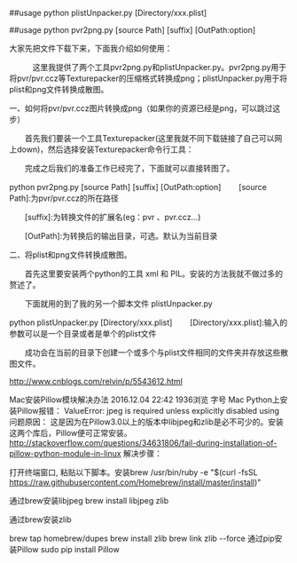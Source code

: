 ##usage
	python plistUnpacker.py [Directory/xxx.plist]
	
##usage
	python pvr2png.py [source Path] [suffix] [OutPath:option]
	
	
大家先把文件下载下来，下面我介绍如何使用：

　　　这里我提供了两个工具pvr2png.py和plistUnpacker.py。pvr2png.py用于将pvr/pvr.ccz等Texturepacker的压缩格式转换成png；plistUnpacker.py用于将plist和png文件转换成散图。

一、如何将pvr/pvr.ccz图片转换成png（如果你的资源已经是png，可以跳过这步）

　　首先我们要装一个工具Texturepacker(这里我就不同下载链接了自己可以网上down)，然后选择安装Texturepacker命令行工具：

　　完成之后我们的准备工作已经完了，下面就可以直接转图了。

python pvr2png.py [source Path] [suffix] [OutPath:option]
　　[source Path]:为pvr/pvr.ccz的所在路径

　　[suffix]:为转换文件的扩展名(eg：pvr 、pvr.ccz...)

　　[OutPath]:为转换后的输出目录，可选。默认为当前目录

二、将plist和png文件转换成散图。

　　首先这里要安装两个python的工具 xml 和 PIL。安装的方法我就不做过多的赘述了。

　　下面就用的到了我的另一个脚本文件  plistUnpacker.py

python plistUnpacker.py [Directory/xxx.plist]
　　[Directory/xxx.plist]:输入的参数可以是一个目录或者是单个的plist文件

　　成功会在当前的目录下创建一个或多个与plist文件相同的文件夹并存放这些散图文件。
  
  http://www.cnblogs.com/relvin/p/5543612.html



Mac安装Pillow模块解决办法
2016.12.04 22:42 1936浏览  字号
Mac Python上安装Pillow报错：
ValueError: jpeg is required unless explicitly disabled using
问题原因：
这是因为在Pillow3.0以上的版本中libjpeg和zlib是必不可少的。安装这两个库后，Pillow便可正常安装。
http://stackoverflow.com/questions/34631806/fail-during-installation-of-pillow-python-module-in-linux
解决步骤：

打开终端窗口, 粘贴以下脚本。安装brew
/usr/bin/ruby -e "$(curl -fsSL https://raw.githubusercontent.com/Homebrew/install/master/install)"

通过brew安装libjpeg
brew install libjpeg zlib

通过brew安装zlib

brew tap homebrew/dupes
brew install zlib
brew link zlib --force
通过pip安装Pillow
sudo pip install Pillow
